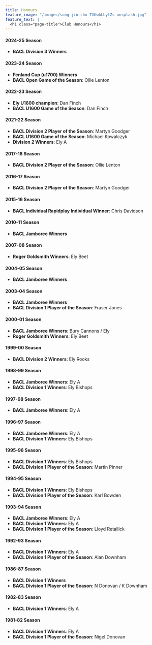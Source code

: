 ```yaml
---
title: Honours
feature_image: "/images/sung-jin-cho-TXKwALLylZs-unsplash.jpg"
feature_text: |
  <h1 class="page-title">Club Honours</h1>
---
```


<style>
:root {
    --background-image: url("/images/sung-jin-cho-TXKwALLylZs-unsplash.jpg")
}

.article h1 {
    display: none;
}
</style>

#### 2024-25 Season

* **BACL Division 3 Winners**

#### 2023-24 Season

* **Fenland Cup (u1700) Winners**
* **BACL Open Game of the Season**: Ollie Lenton

#### 2022-23 Season

* **Ely U1600 champion**: Dan Finch
* **BACL U1600 Game of the Season**: Dan Finch

#### 2021-22 Season

* **BACL Division 2 Player of the Season**: Martyn Goodger
* **BACL U1600 Game of the Season**: Michael Kowalczyk
* **Division 2 Winners**: Ely A

#### 2017-18 Season

* **BACL Division 2 Player of the Season**: Ollie Lenton

#### 2016-17 Season

* **BACL Division 2 Player of the Season**: Martyn Goodger

#### 2015-16 Season

* **BACL Individual Rapidplay Individual Winner**: Chris Davidson

#### 2010-11 Season

* **BACL Jamboree Winners**

#### 2007-08 Season

* **Roger Goldsmith Winners**: Ely Beet

#### 2004-05 Season

* **BACL Jamboree Winners**

#### 2003-04 Season

* **BACL Jamboree Winners**
* **BACL Division 1 Player of the Season**: Fraser Jones

#### 2000-01 Season

* **BACL Jamboree Winners**: Bury Cannons / Ely
* **Roger Goldsmith Winners**: Ely Beet

#### 1999-00 Season

* **BACL Division 2 Winners**: Ely Rooks

#### 1998-99 Season

* **BACL Jamboree Winners**: Ely A
* **BACL Division 1 Winners**: Ely Bishops

#### 1997-98 Season

* **BACL Jamboree Winners**: Ely A

#### 1996-97 Season

* **BACL Jamboree Winners**: Ely A
* **BACL Division 1 Winners**: Ely Bishops

#### 1995-96 Season

* **BACL Division 1 Winners**: Ely Bishops
* **BACL Division 1 Player of the Season**: Martin Pinner

#### 1994-95 Season

* **BACL Division 1 Winners**: Ely Bishops
* **BACL Division 1 Player of the Season**: Karl Bowden

#### 1993-94 Season

* **BACL Jamboree Winners**: Ely A
* **BACL Division 1 Winners**: Ely A
* **BACL Division 1 Player of the Season**: Lloyd Retallick

#### 1992-93 Season

* **BACL Division 1 Winners**: Ely A
* **BACL Division 1 Player of the Season**: Alan Downham

#### 1986-87 Season

* **BACL Division 1 Winners**
* **BACL Division 1 Player of the Season**: N Donovan / K Downham

#### 1982-83 Season

* **BACL Division 1 Winners**: Ely A

#### 1981-82 Season

* **BACL Division 1 Winners**: Ely A
* **BACL Division 1 Player of the Season**: Nigel Donovan
